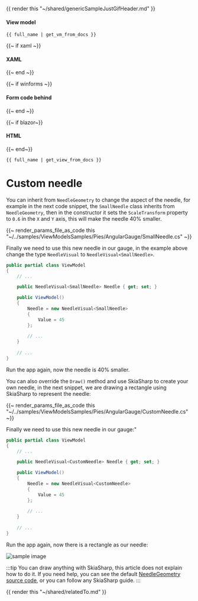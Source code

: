 {{ render this "~/shared/genericSampleJustGifHeader.md" }}

#### View model

```
{{ full_name | get_vm_from_docs }}
```

{{~ if xaml ~}}
#### XAML
{{~ end ~}}

{{~ if winforms ~}}
#### Form code behind
{{~ end ~}}

{{~ if blazor~}}
#### HTML
{{~ end~}}

```
{{ full_name | get_view_from_docs }}
```

# Custom needle

You can inherit from `NeedleGeometry` to change the aspect of the needle, for example in the next code snippet, 
the `SmallNeedle` class inherits from `NeedleGeometry`, then in the constructor it sets the `ScaleTransform`
property to `0.6` in the `X` and `Y` axis, this will make the needle 40% smaller.

{{~ render_params_file_as_code this "~/../samples/ViewModelsSamples/Pies/AngularGauge/SmallNeedle.cs" ~}}

Finally we need to use this new needle in our gauge, in the example above change the type `NeedleVisual`
to `NeedleVisual<SmallNeedle>`.

```c#
public partial class ViewModel
{
    // ...

    public NeedleVisual<SmallNeedle> Needle { get; set; }

    public ViewModel()
    {
        Needle = new NeedleVisual<SmallNeedle>
        {
            Value = 45
        };
        
        // ...
    }
    
    // ...
}
```

Run the app again, now the needle is 40% smaller.

You can also override the `Draw()` method and use SkiaSharp to create your own needle, in the next snippet,
we are drawing a rectangle using SkiaSharp to represent the needle:

{{~ render_params_file_as_code this "~/../samples/ViewModelsSamples/Pies/AngularGauge/CustomNeedle.cs" ~}}

Finally we need to use this new needle in our gauge:"

```c#
public partial class ViewModel
{
    // ...

    public NeedleVisual<CustomNeedle> Needle { get; set; }

    public ViewModel()
    {
        Needle = new NeedleVisual<CustomNeedle>
        {
            Value = 45
        };
        
        // ...
    }
    
    // ...
}
```

Run the app again, now there is a rectangle as our needle:

<div class="text-center sample-img">
    <img src="{{ assets_url }}/docs/{{ unique_name }}/needle-rect.png" alt="sample image" />
</div>

:::tip
You can draw anything with SkiaSharp, this article does not explain how to do it.
If you need help, you can see the default [NeedleGeometry source code](https://github.com/beto-rodriguez/LiveCharts2/blob/master/src/skiasharp/LiveChartsCore.SkiaSharp/Drawing/Geometries/NeedleGeometry.cs), or you can follow any SkiaSharp guide.
:::

{{ render this "~/shared/relatedTo.md" }}